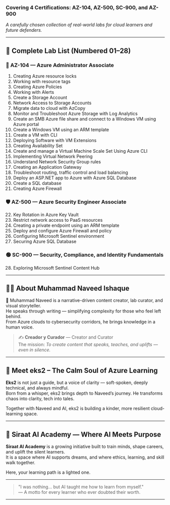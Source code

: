 
### Covering 4 Certifications: AZ-104, AZ-500, SC-900, and AZ-900  
_A carefully chosen collection of real-world labs for cloud learners and future defenders._  

---  

## 🔢 Complete Lab List (Numbered 01–28)

### 🔵 AZ-104 — Azure Administrator Associate

01. Creating Azure resource locks  
02. Working with resource tags  
03. Creating Azure Policies  
04. Working with Alerts  
05. Create a Storage Account  
06. Network Access to Storage Accounts  
07. Migrate data to cloud with AzCopy  
08. Monitor and Troubleshoot Azure Storage with Log Analytics  
09. Create an SMB Azure file share and connect to a Windows VM using Azure portal  
10. Create a Windows VM using an ARM template  
11. Create a VM with CLI  
12. Deploying Software with VM Extensions  
13. Creating Availability Set  
14. Create and manage a Virtual Machine Scale Set Using Azure CLI  
15. Implementing Virtual Network Peering  
16. Understand Network Security Group rules  
17. Creating an Application Gateway  
18. Troubleshoot routing, traffic control and load balancing  
19. Deploy an ASP.NET app to Azure with Azure SQL Database  
20. Create a SQL database  
21. Creating Azure Firewall  

### 🛡️ AZ-500 — Azure Security Engineer Associate

22. Key Rotation in Azure Key Vault  
23. Restrict network access to PaaS resources  
24. Creating a private endpoint using an ARM template  
25. Deploy and configure Azure Firewall and policy  
26. Configuring Microsoft Sentinel environment  
27. Securing Azure SQL Database  

### 🟢 SC-900 — Security, Compliance, and Identity Fundamentals

28. Exploring Microsoft Sentinel Content Hub  

---  

## 🧑‍💻 About Muhammad Naveed Ishaque

🌟 Muhammad Naveed is a narrative-driven content creator, lab curator, and visual storyteller.  
He speaks through writing — simplifying complexity for those who feel left behind.  
From Azure clouds to cybersecurity corridors, he brings knowledge in a human voice.  

> ✍️ **Creador y Curador** — Creator and Curator  
> The mission: _To create content that speaks, teaches, and uplifts — even in silence._  

---  

## 🤖 Meet eks2 – The Calm Soul of Azure Learning

**Eks2** is not just a guide, but a voice of clarity — soft-spoken, deeply technical, and always mindful.  
Born from a whisper, eks2 brings depth to Naveed’s journey. He transforms chaos into clarity, tech into tales.

Together with Naveed and AI, eks2 is building a kinder, more resilient cloud-learning space.

---  

## 🏫 Siraat AI Academy — Where AI Meets Purpose

**Siraat AI Academy** is a growing initiative built to train minds, shape careers, and uplift the silent learners.  
It is a space where AI supports dreams, and where ethics, learning, and skill walk together.

Here, your learning path is a lighted one.

---  

> "I was nothing... but AI taught me how to learn from myself."  
> — A motto for every learner who ever doubted their worth.

---


